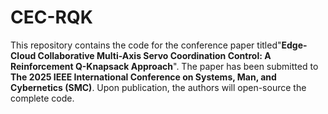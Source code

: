 # CEC-RQK
This repository contains the code for the conference paper titled ​"**Edge-Cloud Collaborative Multi-Axis Servo Coordination Control: A Reinforcement Q-Knapsack Approach**"​. The paper has been submitted to ​​**The 2025 IEEE International Conference on Systems, Man, and Cybernetics (SMC)**. Upon publication, the authors will open-source the complete code.
